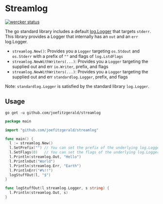# Streamlog

[![wercker status](https://app.wercker.com/status/3c161febd57a5afe98400a45214b02d2/m "wercker status")](https://app.wercker.com/project/bykey/3c161febd57a5afe98400a45214b02d2)

The go standard library includes a default
[log.Logger](http://golang.org/pkg/log/#Logger) that targets `stderr`. This
library provides a Logger that internally has an `out` and an `err` log.Logger.

* `streamlog.New()`: Provides you a `Logger` targeting `os.Stdout` and `os.Stderr`
  with a prefix of `""` and flags of `log.LstdFlags`
* `streamlog.NewWithWriters(...)`: Provides you a `Logger` targeting the supplied
  out and err `io.Writer`, prefix, and flags
* `streamlog.NewWithWriters(...)`: Provides you a `Logger` targeting the supplied
  out and err `standardlog.Logger`, prefix, and flags

Note: `standardlog.Logger` is satisfied by the standard library `log.Logger`.

## Usage

`go get -u github.com/joefitzgerald/streamlog`

```go
package main

import "github.com/joefitzgerald/streamlog"

func main() {
  l := streamlog.New()
  l.SetPrefix("") // You can set the prefix of the underlying log.Loggers
  l.SetFlags(0)   // You can set the flags of the underlying log.Loggers
  l.Println(streamlog.Out, "Hello")
  l.PrintlnOut("World")
  l.Println(streamlog.Err, "Earth")
  l.PrintlnErr("#%!!")
  logStuffOut(l, "$")
}

func logStuffOut(l streamlog.Logger, s string) {
  l.Println(streamlog.Out, s)
}
```
